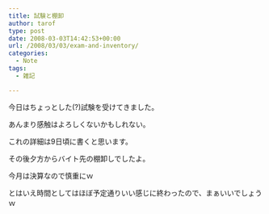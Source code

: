 ```yaml
---
title: 試験と棚卸
author: tarof
type: post
date: 2008-03-03T14:42:53+00:00
url: /2008/03/03/exam-and-inventory/
categories:
  - Note
tags:
  - 雑記

---
```

今日はちょっとした(?)試験を受けてきました。
  
あんまり感触はよろしくないかもしれない。
  
これの詳細は9日頃に書くと思います。

その後夕方からバイト先の棚卸しでしたよ。
  
今月は決算なので慎重にｗ
  
とはいえ時間としてはほぼ予定通りいい感じに終わったので、まぁいいでしょうｗ